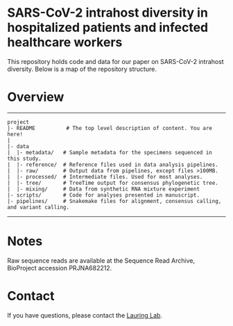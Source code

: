 # SARS-CoV-2 intrahost diversity in hospitalized patients and infected healthcare workers

This repository holds code and data for our paper on SARS-CoV-2 intrahost diversity. Below is a map of the repository structure.

# Overview
--------

    project
    |- README          # The top level description of content. You are here!
    |
    |- data  
    |  |- metadata/   # Sample metadata for the specimens sequenced in this study.
    |  |- reference/  # Reference files used in data analysis pipelines.
    |  |- raw/        # Output data from pipelines, except files >100MB.
    |  |- processed/  # Intermediate files. Used for most analyses.
    |  |- tree/       # TreeTime output for consensus phylogenetic tree.
    |  |- mixing/     # Data from synthetic RNA mixture experiment
    |- scripts/       # Code for analyses presented in manuscript.
    |- pipelines/     # Snakemake files for alignment, consensus calling, and variant calling.
    
  --------

# Notes

Raw sequence reads are available at the Sequence Read Archive, BioProject accession PRJNA682212.

# Contact

If you have questions, please contact the [Lauring Lab](https://lauringlab.wordpress.com/contacts/).
